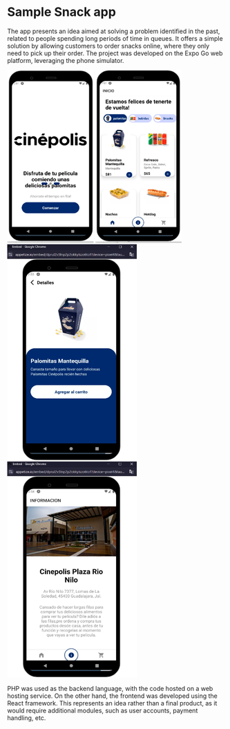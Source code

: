 # Sample Snack app

The app presents an idea aimed at solving a problem identified in the past, related to people spending long periods of time in queues. It offers a simple solution by allowing customers to order snacks online, where they only need to pick up their order.
The project was developed on the Expo Go web platform, leveraging the phone simulator.

<div>
  <img src="Running/InicioPNG.PNG" width="200" height="400" />
  <img src="Running/Home.PNG" width="200" height="400" />
<div>
<div>
  <img src="Running/Product.PNG" width="300" height="500" />
  <img src="Running/Info.PNG" width="300" height="500" />
<div>

PHP was used as the backend language, with the code hosted on a web hosting service. On the other hand, the frontend was developed using the React framework. This represents an idea rather than a final product, as it would require additional modules, such as user accounts, payment handling, etc.

